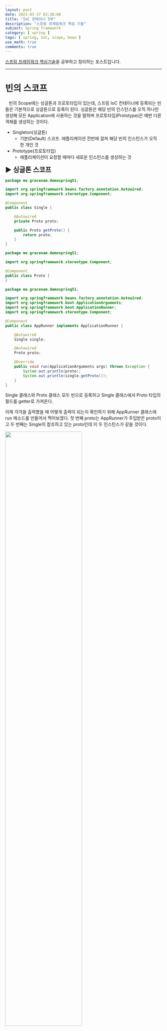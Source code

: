 ```yaml
---
layout: post
date: 2021-03-27 03:38:00
title: "IoC 컨테이너 5부"
description: "스프링 프레임워크 핵심 기술"
subject: Spring framework
category: [ spring ]
tags: [ spring, IoC, scope, bean ]
use_math: true
comments: true
---
```


[스프링 프레임워크 핵심기술](https://www.inflearn.com/course/spring-framework_core/dashboard)을 공부하고 정리하는 포스트입니다.

---

# 빈의 스코프

&nbsp;&nbsp;&nbsp;빈의 Scope에는 싱글톤과 프로토타입이 있는데, 스프링 IoC 컨테이너에 등록되는 빈들은 기본적으로 싱글톤으로 등록이 된다. 싱글톤은 해당 빈의 인스턴스를 오직 하나만 생성해 모든 Application에 사용하는 것을 말하며 프로토타입(Prototype)은 매번 다른 객체를 생성하는 것이다.

+ Singleton(싱글톤)
  + 기본(Default) 스코프. 애플리케이션 전반에 걸쳐 해당 빈의 인스턴스가 오직 한 개인 것
+ Prototype(프로토타입)
  + 애플리케이션이 요청할 때마다 새로운 인스턴스를 생성하는 것

<span style="font-size:16pt"><b>&#9654; 싱글톤 스코프</b></span>

```java
package me.gracenam.demospring51;

import org.springframework.beans.factory.annotation.Autowired;
import org.springframework.stereotype.Component;

@Component
public class Single {

    @Autowired
    private Proto proto;

    public Proto getProto() {
        return proto;
    }
}
```

```java
package me.gracenam.demospring51;

import org.springframework.stereotype.Component;

@Component
public class Proto {
}
```

```java
package me.gracenam.demospring51;

import org.springframework.beans.factory.annotation.Autowired;
import org.springframework.boot.ApplicationArguments;
import org.springframework.boot.ApplicationRunner;
import org.springframework.stereotype.Component;

@Component
public class AppRunner implements ApplicationRunner {

    @Autowired
    Single single;

    @Autowired
    Proto proto;

    @Override
    public void run(ApplicationArguments args) throws Exception {
        System.out.println(proto);
        System.out.println(single.getProto());
    }
}
```

Single 클래스와 Proto 클래스 모두 빈으로 등록하고 Single 클래스에서 Proto 타입의 필드를 getter로 가져온다.

이제 각각을 출력했을 때 어떻게 출력이 되는지 확인하기 위해 AppRunner 클래스에 run 메소드를 만들어서 찍어보겠다. 첫 번째 proto는 AppRunner가 주입받은 proto이고 두 번째는 Single이 참조하고 있는 proto인데 이 두 인스턴스가 같을 것이다.

<img src="/assets/img/study/scope01.png" width="70%" align="center"><br/>

같은 값이 출력되는 것을 확인할 수 있다. 이렇게 애플리케이션 전체에서 오직 해당 빈의 인스턴스 하나만 사용하는 것이 싱글톤이다. 대부분의 경우에는 싱글톤 스코프만 쓰게 될 것이다.

<span style="font-size:16pt"><b>&#9654; 프로토타입</b></span>

&nbsp;&nbsp;&nbsp;만일 인스턴스를 특정 스코프에 따라 새로 만들어야 하는 경우에는 스코프를 변경해 주어야 한다. <b>Request</b>, <b>Session</b>, <b>WebSocket</b> 등등이 있는데 모두 프로토타입과 유사하다.

프로토타입이라는 스코프는 매번 새로운 인스턴스를 만들어서 써야한다.

```java
package me.gracenam.demospring51;

import org.springframework.context.annotation.Scope;
import org.springframework.stereotype.Component;

@Component @Scope("prototype")
public class Proto {
}
```

```java
package me.gracenam.demospring51;

import org.springframework.beans.factory.annotation.Autowired;
import org.springframework.boot.ApplicationArguments;
import org.springframework.boot.ApplicationRunner;
import org.springframework.context.ApplicationContext;
import org.springframework.stereotype.Component;

@Component
public class AppRunner implements ApplicationRunner {

    @Autowired
    ApplicationContext ctx;

    @Override
    public void run(ApplicationArguments args) throws Exception {
        System.out.println("proto");

        System.out.println(ctx.getBean(Proto.class));
        System.out.println(ctx.getBean(Proto.class));
        System.out.println(ctx.getBean(Proto.class));

        System.out.println("single");

        System.out.println(ctx.getBean(Single.class));
        System.out.println(ctx.getBean(Single.class));
        System.out.println(ctx.getBean(Single.class));
    }
}
```

프로토타입 스코프를 준 상태에서 인스턴스가 어떻게 찍히는지 확인해보자. 프로토타입은 매번 다르게 찍힐 것이고 싱글톤은 같을 것이다.

<img src="/assets/img/study/scope02.png" width="70%" align="center"><br/>

이렇게 프로토타입 따로 싱글톤 따로 쓰일 경우에는 간단하지만 만약에 섞이게 되면 굉장히 복잡해진다.

<span style="font-size:16pt"><b>&#9654; 프로토타입이 싱글톤을 참조</b></span>

&nbsp;&nbsp;&nbsp;프로토타입의 빈이 싱글톤 스코프의 빈을 참조해서 쓰는 경우에는 아무 문제가 없다.

```java
package me.gracenam.demospring51;

import org.springframework.beans.factory.annotation.Autowired;
import org.springframework.context.annotation.Scope;
import org.springframework.stereotype.Component;

@Component @Scope("prototype")
public class Proto {

    @Autowired
    Single single;

}
```

싱글톤 스코프 빈은 의도한데로 매번 같은 인스턴스가 들어올 것이고 프로토타입은 매번 바뀌지만 프로토타입이 참조하는 싱글톤 스코프의 빈은 항상 동일할 것이다.

<span style="font-size:16pt"><b>&#9654; 싱글톤이 프로토타입을 참조</b></span>

&nbsp;&nbsp;&nbsp;반면에 싱글톤 스코프에서 프로토타입을 참조할 때는 문제가 생긴다. 싱글톤 스코프의 빈은 싱글톤이기 때문에 인스턴스가 한 번만 만들어지는데 이 때 프로토타입의 프로퍼티가 <b>이미 세팅이 되어버린다.</b> 그렇기 때문에 싱글톤 스코프의 빈을 사용할 때 프로토타입의 프로퍼티가 변경되지 않는 문제가 생긴다.

```java
package me.gracenam.demospring51;

import org.springframework.beans.factory.annotation.Autowired;
import org.springframework.stereotype.Component;

@Component
public class Single {

    @Autowired
    private Proto proto;

    public Proto getProto() {
        return proto;
    }
}
```

```java
package me.gracenam.demospring51;

import org.springframework.beans.factory.annotation.Autowired;
import org.springframework.boot.ApplicationArguments;
import org.springframework.boot.ApplicationRunner;
import org.springframework.context.ApplicationContext;
import org.springframework.stereotype.Component;

@Component
public class AppRunner implements ApplicationRunner {

    @Autowired
    ApplicationContext ctx;

    @Override
    public void run(ApplicationArguments args) throws Exception {
        System.out.println("proto");

        System.out.println(ctx.getBean(Proto.class));
        System.out.println(ctx.getBean(Proto.class));
        System.out.println(ctx.getBean(Proto.class));

        System.out.println("single");

        System.out.println(ctx.getBean(Single.class));
        System.out.println(ctx.getBean(Single.class));
        System.out.println(ctx.getBean(Single.class));

        System.out.println("proto by single");

        System.out.println(ctx.getBean(Single.class).getProto());
        System.out.println(ctx.getBean(Single.class).getProto());
        System.out.println(ctx.getBean(Single.class).getProto());
    }
}
```

싱글을 거쳐서 프로토를 찍으면 아래와 같이 나온다.

<img src="/assets/img/study/scope03.png" width="70%" align="center"><br/>

보시다싶이 싱글을 거친 경우에는 프로토타입임에도 불구하고 모두 같다.

## 업데이트하는 방법

<span style="font-size:16pt"><b>&#9654; scoped-proxy</b></span>


&nbsp;&nbsp;&nbsp;이것을 해결하는 방법은 여러가지가 있는 그 중에 사용하기는 쉽지만 이해하기는 조금 어려운 방법은 `proxyMode`를 설정해주는 것이다.

<b>proxyMode</b>는 기본값이 `ScopedProxyMode.Default`로 되어있고 이 옵션은 프록시를 사용하지 않는다는 것이다. 지금 사용하는 예제에서는 interface가 아닌 class이기 때문에 `ScopedProxyMode.TARGET_CLASS`를 사용하고 이 경우 CG 라이브러리[^cglib]를 사용한 다이나믹 프록시[^dynamicproxy]가 적용이 된다.

```java
package me.gracenam.demospring51;

import org.springframework.context.annotation.Scope;
import org.springframework.context.annotation.ScopedProxyMode;
import org.springframework.stereotype.Component;

@Component @Scope(value = "prototype", proxyMode = ScopedProxyMode.TARGET_CLASS)
public class Proto {
}
```

<img src="/assets/img/study/scope04.png" width="70%" align="center"><br/>

놀랍게도 매번 다르게 출력이 된다! 과연 어떻게 동작을 했기에 이게 가능한걸까?

&nbsp;&nbsp;&nbsp;`proxyMode`를 쓴다는 것은 프록시를 쓴다는 것이고 `Proto` 클래스를 프록시로 감싸라고 알려주는 것이다. 그 중에서도 `ScopedProxyMode.TARGET_CLASS`, 클래스 기반의 프록시로 빈을 감싸서 다른 빈들이 이 빈을 사용할 때 감싼 프록시 빈을 쓰게해라고 설정한 것이다.

왜 프록시로 감싸야할까? 싱글톤 인스턴스들이 프로토타입 스코프의 빈을 직접 참조하면 안되기 때문이다. 프로토타입을 매번 새로운 인스턴스로 바꿔줘야 하는데 직접 참조하게 되면 바꿔줄 여지가 없다. 따라서 매번 바뀌줄 수 있는 프록시로 감싸도록 하는 것이다.

Single에서 주입받은 Proto는 사실 프록시 빈인 셈이다.

<img src="/assets/img/study/scope05.png" width="70%" align="center"><br/>

<span style="font-size:16pt"><b>&#9654; Object-Provider</b></span>

&nbsp;&nbsp;&nbsp;Scoped-Proxy가 복잡하고 성능에도 영향을 주는 것 같다고 느낀다면 Object-Provider를 사용해보자.

```java
package me.gracenam.demospring51;

import org.springframework.context.annotation.Scope;
import org.springframework.stereotype.Component;

@Component @Scope(value = "prototype")
public class Proto {
}
```

```java
package me.gracenam.demospring51;

import org.springframework.beans.factory.ObjectProvider;
import org.springframework.beans.factory.annotation.Autowired;
import org.springframework.stereotype.Component;

@Component
public class Single {

    @Autowired
    private ObjectProvider<Proto> proto;

    public Proto getProto() {
        return proto.getIfAvailable();
    }
}
```

이것도 마찬가지로 오브젝트가 바뀌어서 출력될 것이다. 하지만 이 방법의 경우 소스코드를 직접 건드려야서 코드 자체에 스프링 소스가 들어가버리기 떄문이다.

## 싱글톤 객체 사용 시 주의할 점

&nbsp;&nbsp;&nbsp;싱글톤 객체는 프로퍼티가 공유가 된다. 예를 들어, value라는 값이 들어 있고 그 값을 여러 곳에서 막 고쳐 쓴다고 생각해보자.

```java
package me.gracenam.demospring51;

import org.springframework.beans.factory.annotation.Autowired;
import org.springframework.stereotype.Component;

@Component
public class Single {

    @Autowired
    private Proto proto;

    int value = 0;

    public Proto getProto() {
        return proto;
    }
}
```

value의 값이 쓰레드 세이프, 즉 안정적이라고 보장 받을 수 없다. 멀티 쓰레드 환경에서는 값이 마구잡이로 바뀔텐데 A라는 쓰레드와 B라는 쓰레드에서 바꾼 값이 서로 다를 경우 문제가 발생할 수 있다. A와 B 모두 같은 곳을 바라보는데 A에서 1로 바꿨는데 B에서 2로 바꾼 경우 A가 읽어서 출력하면 2가 나올 수 있는 것이다.

그리고 이 모든 싱글톤 스코프의 빈들은 ApplicationContext를 만들 때 만들도록 되어있어 초기 구동 시 약간의 시간이 걸린다는 단점이 있다.

---
**Reference**
+ [스프링 프레임워크 핵심기술](https://www.inflearn.com/course/spring-framework_core/dashboard)

---

[^cglib]:CGLIB는 코드 생성 라이브러리로서 런타임에 동적으로 자바 클래스의 프록시를 생성해주는 기능을 제공한다.
[^dynamicproxy]:다이나믹 프록시는 런타임 시점에(컴파일 시점이 아닌) 특정 인터페이스를 구현하는 클래스 혹은 인스턴스를 만드는 기술이다.
